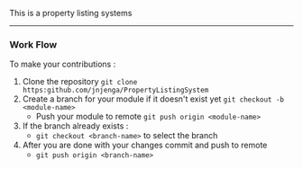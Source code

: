 This is a property listing systems

------
### Work Flow

To make your contributions :
1. Clone the repository
    `git clone https:github.com/jnjenga/PropertyListingSystem`
2. Create a branch for your module if it doesn't exist yet
    `git checkout -b <module-name>`
    - Push your module to remote
        `git push origin <module-name>`
3. If the branch already exists :
    - `git checkout <branch-name>` to select the branch
4. After you are done with your changes commit and push to remote
    - `git push origin <branch-name>`
    
